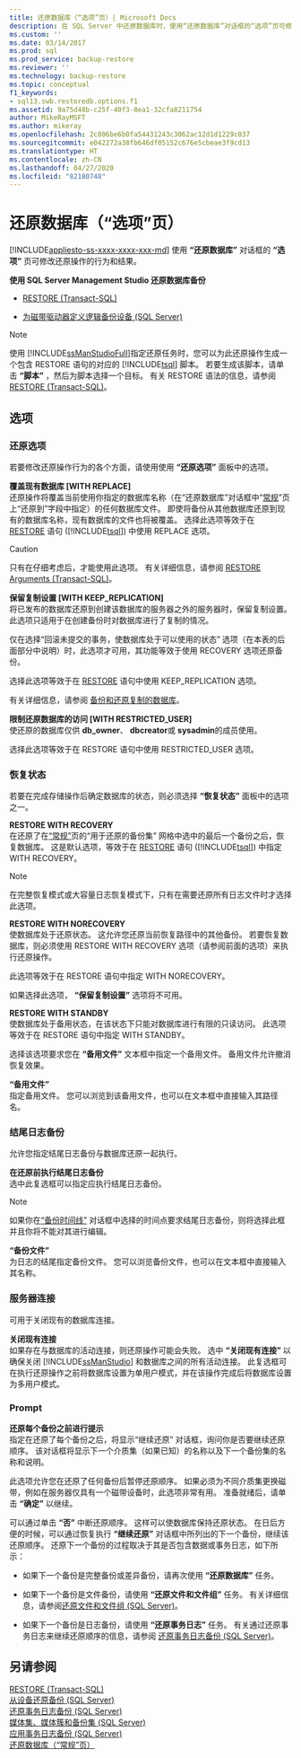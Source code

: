 ```yaml
---
title: 还原数据库（“选项”页）| Microsoft Docs
description: 在 SQL Server 中还原数据库时，使用“还原数据库”对话框的“选项”页可修改还原操作的行为和结果。
ms.custom: ''
ms.date: 03/14/2017
ms.prod: sql
ms.prod_service: backup-restore
ms.reviewer: ''
ms.technology: backup-restore
ms.topic: conceptual
f1_keywords:
- sql13.swb.restoredb.options.f1
ms.assetid: 9a75d48b-c25f-40f3-8ea1-32cfa8211754
author: MikeRayMSFT
ms.author: mikeray
ms.openlocfilehash: 2c806be6b0fa54431243c3062ac12d1d1229c037
ms.sourcegitcommit: e042272a38fb646df05152c676e5cbeae3f9cd13
ms.translationtype: HT
ms.contentlocale: zh-CN
ms.lasthandoff: 04/27/2020
ms.locfileid: "82180748"
---
```

# <a name="restore-database-options-page"></a>还原数据库（“选项”页）
[!INCLUDE[appliesto-ss-xxxx-xxxx-xxx-md](../../includes/appliesto-ss-xxxx-xxxx-xxx-md.md)]
  使用 **“还原数据库”** 对话框的 **“选项”** 页可修改还原操作的行为和结果。  
  
 **使用 SQL Server Management Studio 还原数据库备份**  
  
-   [RESTORE &#40;Transact-SQL&#41;](../../t-sql/statements/restore-statements-transact-sql.md)  
  
-   [为磁带驱动器定义逻辑备份设备 (SQL Server)](../../relational-databases/backup-restore/define-a-logical-backup-device-for-a-tape-drive-sql-server.md)  
  
> [!NOTE]  
>  使用 [!INCLUDE[ssManStudioFull](../../includes/ssmanstudiofull-md.md)]指定还原任务时，您可以为此还原操作生成一个包含 RESTORE 语句的对应的 [!INCLUDE[tsql](../../includes/tsql-md.md)] 脚本。 若要生成该脚本，请单击 **“脚本”** ，然后为脚本选择一个目标。 有关 RESTORE 语法的信息，请参阅 [RESTORE &#40;Transact-SQL&#41;](../../t-sql/statements/restore-statements-transact-sql.md)。  
  
## <a name="options"></a>选项  
  
### <a name="restore-options"></a>还原选项  
 若要修改还原操作行为的各个方面，请使用使用 **“还原选项”** 面板中的选项。  
  
 **覆盖现有数据库 [WITH REPLACE]**  
 还原操作将覆盖当前使用你指定的数据库名称（在“还原数据库”对话框中“[常规](../../relational-databases/backup-restore/restore-database-general-page.md)”页上“还原到”字段中指定）的任何数据库文件。   即使将备份从其他数据库还原到现有的数据库名称，现有数据库的文件也将被覆盖。 选择此选项等效于在 [RESTORE](../../t-sql/statements/restore-statements-arguments-transact-sql.md) 语句 ([!INCLUDE[tsql](../../includes/tsql-md.md)]) 中使用 REPLACE 选项。  
  
> [!CAUTION]  
>  只有在仔细考虑后，才能使用此选项。 有关详细信息，请参阅 [RESTORE Arguments (Transact-SQL)](../../t-sql/statements/restore-statements-arguments-transact-sql.md)。  
  
 **保留复制设置 [WITH KEEP_REPLICATION]**  
 将已发布的数据库还原到创建该数据库的服务器之外的服务器时，保留复制设置。 此选项只适用于在创建备份时对数据库进行了复制的情况。  
  
 仅在选择“回滚未提交的事务，使数据库处于可以使用的状态”  选项（在本表的后面部分中说明）时，此选项才可用，其功能等效于使用 RECOVERY 选项还原备份。  
  
 选择此选项等效于在 [RESTORE](../../t-sql/statements/restore-statements-transact-sql.md) 语句中使用 KEEP_REPLICATION 选项。  
  
 有关详细信息，请参阅 [备份和还原复制的数据库](../../relational-databases/replication/administration/back-up-and-restore-replicated-databases.md)。  
  
 **限制还原数据库的访问 [WITH RESTRICTED_USER]**  
 使还原的数据库仅供 **db_owner**、 **dbcreator**或 **sysadmin**的成员使用。  
  
 选择此选项等效于在 RESTORE 语句中使用 RESTRICTED_USER 选项。  
  
### <a name="recovery-state"></a>恢复状态  
 若要在完成存储操作后确定数据库的状态，则必须选择 **“恢复状态”** 面板中的选项之一。  
  
 **RESTORE WITH RECOVERY**  
 在还原了在[“常规”](../../relational-databases/backup-restore/restore-database-general-page.md)页的“用于还原的备份集”  网格中选中的最后一个备份之后，恢复数据库。 这是默认选项，等效于在 [RESTORE](../../t-sql/statements/restore-statements-arguments-transact-sql.md) 语句 ([!INCLUDE[tsql](../../includes/tsql-md.md)]) 中指定 WITH RECOVERY。  
  
> [!NOTE]  
>  在完整恢复模式或大容量日志恢复模式下，只有在需要还原所有日志文件时才选择此选项。  
  
 **RESTORE WITH NORECOVERY**  
 使数据库处于还原状态。 这允许您还原当前恢复路径中的其他备份。 若要恢复数据库，则必须使用 RESTORE WITH RECOVERY 选项（请参阅前面的选项）来执行还原操作。  
  
 此选项等效于在 RESTORE 语句中指定 WITH NORECOVERY。  
  
 如果选择此选项， **“保留复制设置”** 选项将不可用。  
  
 **RESTORE WITH STANDBY**  
 使数据库处于备用状态，在该状态下只能对数据库进行有限的只读访问。 此选项等效于在 RESTORE 语句中指定 WITH STANDBY。  
  
 选择该选项要求您在 **“备用文件”** 文本框中指定一个备用文件。 备用文件允许撤消恢复效果。  
  
 **“备用文件”**  
 指定备用文件。 您可以浏览到该备用文件，也可以在文本框中直接输入其路径名。  
  
### <a name="tail-log-backup"></a>结尾日志备份  
 允许您指定结尾日志备份与数据库还原一起执行。  
  
 **在还原前执行结尾日志备份**  
 选中此复选框可以指定应执行结尾日志备份。  
  
> [!NOTE]  
>  如果你在[“备份时间线”](../../relational-databases/backup-restore/backup-timeline.md) 对话框中选择的时间点要求结尾日志备份，则将选择此框并且你将不能对其进行编辑。  
  
 **“备份文件”**  
 为日志的结尾指定备份文件。 您可以浏览备份文件，也可以在文本框中直接输入其名称。  
  
### <a name="server-connections"></a>服务器连接  
 可用于关闭现有的数据库连接。  
  
 **关闭现有连接**  
 如果存在与数据库的活动连接，则还原操作可能会失败。 选中 **“关闭现有连接”** 以确保关闭 [!INCLUDE[ssManStudio](../../includes/ssmanstudio-md.md)] 和数据库之间的所有活动连接。 此复选框可在执行还原操作之前将数据库设置为单用户模式，并在该操作完成后将数据库设置为多用户模式。  
  
### <a name="prompt"></a>Prompt  
 **还原每个备份之前进行提示**  
 指定在还原了每个备份之后，将显示“继续还原”  对话框，询问你是否要继续还原顺序。 该对话框将显示下一个介质集（如果已知）的名称以及下一个备份集的名称和说明。  
  
 此选项允许您在还原了任何备份后暂停还原顺序。 如果必须为不同介质集更换磁带，例如在服务器仅具有一个磁带设备时，此选项非常有用。 准备就绪后，请单击 **“确定”** 以继续。  
  
 可以通过单击 **“否”** 中断还原顺序。 这样可以使数据库保持还原状态。 在日后方便的时候，可以通过恢复执行 **“继续还原”** 对话框中所列出的下一个备份，继续该还原顺序。 还原下一个备份的过程取决于其是否包含数据或事务日志，如下所示：  
  
-   如果下一个备份是完整备份或差异备份，请再次使用 **“还原数据库”** 任务。  
  
-   如果下一个备份是文件备份，请使用 **“还原文件和文件组”** 任务。 有关详细信息，请参阅[还原文件和文件组 (SQL Server)](../../relational-databases/backup-restore/restore-files-and-filegroups-sql-server.md)。  
  
-   如果下一个备份是日志备份，请使用 **“还原事务日志”** 任务。 有关通过还原事务日志来继续还原顺序的信息，请参阅 [还原事务日志备份 (SQL Server)](../../relational-databases/backup-restore/restore-a-transaction-log-backup-sql-server.md)。  
  
## <a name="see-also"></a>另请参阅  
 [RESTORE &#40;Transact-SQL&#41;](../../t-sql/statements/restore-statements-transact-sql.md)   
 [从设备还原备份 (SQL Server)](../../relational-databases/backup-restore/restore-a-backup-from-a-device-sql-server.md)   
 [还原事务日志备份 (SQL Server)](../../relational-databases/backup-restore/restore-a-transaction-log-backup-sql-server.md)   
 [媒体集、媒体簇和备份集 (SQL Server)](../../relational-databases/backup-restore/media-sets-media-families-and-backup-sets-sql-server.md)   
 [应用事务日志备份 (SQL Server)](../../relational-databases/backup-restore/apply-transaction-log-backups-sql-server.md)   
 [还原数据库（“常规”页）](../../relational-databases/backup-restore/restore-database-general-page.md)  
  
  
